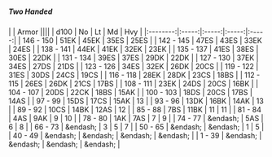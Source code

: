 ##### Two Handed

|      | Armor ||||
| d100 | No | Lt | Md | Hvy |
|:--------:|:-----:|:-----:|:-----:|:-----:|
| 146 - 150 | 51EK | 45EK | 35ES | 25ES |
| 142 - 145 | 47ES | 43ES | 33EK | 24ES |
| 138 - 141 | 44EK | 41EK | 32EK | 23EK |
| 135 - 137 | 41ES | 38ES | 30ES | 22DK |
| 131 - 134 | 39ES | 37ES | 29DK | 22DK |
| 127 - 130 | 37EK | 34ES | 27DS | 21DS |
| 123 - 126 | 34ES | 32EK | 26DK | 20CS |
| 119 - 122 | 31ES | 30DS | 24CS | 19CS |
| 116 - 118 | 28EK | 28DK | 23CS | 18BS |
| 112 - 115 | 26ES | 26DK | 21CS | 17BS |
| 108 - 111 | 23EK | 24DS | 20CS | 16BK |
| 104 - 107 | 20DS | 22CK | 18BS | 15AK |
| 100 - 103 | 18DS | 20CS | 17BS | 14AS |
| 97 - 99 | 15DS | 17CS | 15AK | 13 |
| 93 - 96 | 13DK | 16BK | 14AK | 13 |
| 89 - 92 | 10CS | 14BK | 12AS | 12 |
| 85 - 88 | 7BS | 11BK | 11 | 11 |
| 81 - 84 | 4AS | 9AK | 9 | 10 |
| 78 - 80 | 1AK | 7AS | 7 | 9 |
| 74 - 77 | &endash;  | 5AS | 6 | 8 |
| 66 - 73 | &endash;  | 3 | 5 | 7 |
| 50 - 65 | &endash;  | &endash;  | 1 | 5 |
| 40 - 49 | &endash;  | &endash;  | &endash;  | &endash;  |
| 1 - 39 | &endash;  | &endash;  | &endash;  | &endash;  |

